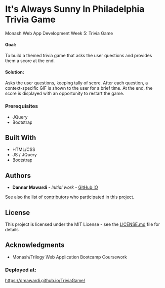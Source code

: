 # It's Always Sunny In Philadelphia Trivia Game
Monash Web App Development Week 5: Trivia Game

#### Goal: 
To build a themed trivia game that asks the user questions and provides them a score at the end.

#### Solution:
Asks the user questions, keeping tally of score.  After each question, a context-specific GIF is shown to the user for a brief time.  At the end, the score is displayed with an opportunity to restart the game.


### Prerequisites

* JQuery
* Bootstrap

## Built With

* HTML/CSS
* JS / JQuery
* Bootstrap

## Authors

* **Dannar Mawardi** - *Initial work* - [GitHub IO](https://dmawardi.github.io)

See also the list of [contributors](https://github.com/dmawardi/project/contributors) who participated in this project.

## License

This project is licensed under the MIT License - see the [LICENSE.md](LICENSE.md) file for details

## Acknowledgments

* Monash/Trilogy Web Application Bootcamp Coursework


### Deployed at:
https://dmawardi.github.io/TriviaGame/
